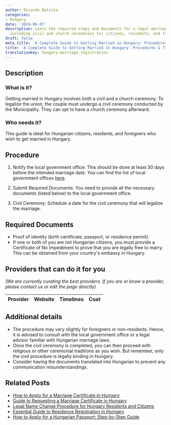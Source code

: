 ```yaml
---
author: Ricardo Batista
categories:
- Hungary
date: '2024-06-07'
description: Learn the required steps and documents for a legal marriage in Hungary,
  including civil and church ceremonies for citizens, residents, and foreigners.
draft: false
meta_title: 'A Complete Guide to Getting Married in Hungary: Procedures & Tips'
title: 'A Complete Guide to Getting Married in Hungary: Procedures & Tips'
translationKey: hungary-marriage_registration
---
```


## Description
### What is it?
Getting married in Hungary involves both a civil and a church ceremony. To legalize the union, the couple must undergo a civil ceremony conducted by the Municipality. They can opt to have a church ceremony afterward. 

### Who needs it?
This guide is ideal for Hungarian citizens, residents, and foreigners who wish to get married in Hungary. 

## Procedure
1. Notify the local government office: This should be done at least 30 days before the intended marriage date. You can find the list of local government offices [here](https://www.kormanyhivatal.hu/hu/budapest/fokapcsolat/tajekoztato).

2. Submit Required Documents: You need to provide all the necessary documents (listed below) to the local government office.   

3. Civil Ceremony: Schedule a date for the civil ceremony that will legalize the marriage.

## Required Documents
- Proof of identity (birth certificate, passport, or residence permit).
- If one or both of you are not Hungarian citizens, you must provide a Certificate of No Impediment to prove that you are legally free to marry. This can be obtained from your country's embassy in Hungary.

## Providers that can do it for you

_(We are currently curating the best providers. If you are or know a provider, please contact us or edit the page directly)_

| Provider        |     Website     |     Timelines    |       Cost      |
| :-------------: | :-------------: |  :-------------: | :-------------: |

## Additional details
- The procedure may vary slightly for foreigners or non-residents. Hence, it is advised to consult with the local government office or a legal advisor familiar with Hungarian marriage laws.
- Once the civil ceremony is completed, you can then proceed with religious or other ceremonial traditions as you wish. But remember, only the civil procedure is legally binding in Hungary.
- Consider having the documents translated into Hungarian to prevent any communication misunderstandings.


## Related Posts

- [How to Apply for a Marriage Certificate in Hungary](https://tramitit.com/guides/hungary/marriage_certificate_application/)
- [Guide to Requesting a Marriage Certificate in Hungary](https://tramitit.com/guides/hungary/request_for_marriage_certificates/)
- [Legal Name Change Procedure for Hungary Residents and Citizens](https://tramitit.com/guides/hungary/name_change_registration/)
- [Essential Guide to Residence Registration in Hungary](https://tramitit.com/guides/hungary/residence_registration/)
- [How to Apply for a Hungarian Passport: Step-by-Step Guide](https://tramitit.com/guides/hungary/passport_application/)
